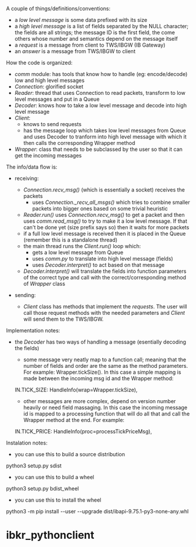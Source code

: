 A couple of things/definitions/conventions:
* a *low level message* is some data prefixed with its size
* a *high level message* is a list of fields separated by the NULL character; the fields are all strings; the message ID is the first field, the come others whose number and semantics depend on the message itself
* a *request* is a message from client to TWS/IBGW (IB Gateway)
* an *answer* is a message from TWS/IBGW to client


How the code is organized:
* *comm* module: has tools that know how to handle (eg: encode/decode) low and high level messages
* *Connection*: glorified socket
* *Reader*: thread that uses Connection to read packets, transform to low level messages and put in a Queue
* *Decoder*: knows how to take a low level message and decode into high level message
* *Client*:
  + knows to send requests
  + has the message loop which takes low level messages from Queue and uses Decoder to tranform into high level message with which it then calls the corresponding Wrapper method
* *Wrapper*: class that needs to be subclassed by the user so that it can get the incoming messages


The info/data flow is:

* receiving:
  + *Connection.recv_msg()* (which is essentially a socket) receives the packets
    - uses *Connection._recv_all_msgs()* which tries to combine smaller packets into bigger ones based on some trivial heuristic
  + *Reader.run()* uses *Connection.recv_msg()* to get a packet and then uses *comm.read_msg()* to try to make it a low level message. If that can't be done yet (size prefix says so) then it waits for more packets
  + if a full low level message is received then it is placed in the Queue (remember this is a standalone thread)
  + the main thread runs the *Client.run()* loop which:
    - gets a low level message from Queue
    - uses *comm.py* to translate into high level message (fields)
    - uses *Decoder.interpret()* to act based on that message
  + *Decoder.interpret()* will translate the fields into function parameters of the correct type and call with the correct/corresponding method of *Wrapper* class

* sending:
  + *Client* class has methods that implement the _requests_. The user will call those request methods with the needed parameters and *Client* will send them to the TWS/IBGW.


Implementation notes:

* the *Decoder* has two ways of handling a message (esentially decoding the fields)
    + some message very neatly map to a function call; meaning that the number of fields and order are the same as the method parameters. For example: Wrapper.tickSize(). In this case a simple mapping is made between the incoming msg id and the Wrapper method:

    IN.TICK_SIZE: HandleInfo(wrap=Wrapper.tickSize), 

    + other messages are more complex, depend on version number heavily or need field massaging. In this case the incoming message id is mapped to a processing function that will do all that and call the Wrapper method at the end. For example:

    IN.TICK_PRICE: HandleInfo(proc=processTickPriceMsg), 


Instalation notes:

* you can use this to build a source distribution

python3 setup.py sdist

* you can use this to build a wheel

python3 setup.py bdist_wheel

* you can use this to install the wheel

python3 -m pip install --user --upgrade dist/ibapi-9.75.1-py3-none-any.whl


# ibkr_pythonclient
